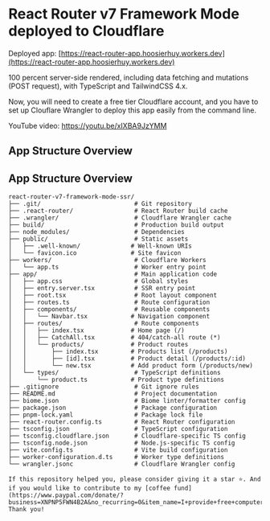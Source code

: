 # React Router v7 Framework Mode deployed to Cloudflare

Deployed app: [https://react-router-app.hoosierhuy.workers.dev](https://react-router-app.hoosierhuy.workers.dev)

100 percent server-side rendered, including data fetching and mutations (POST request), with TypeScript and TailwindCSS 4.x.

Now, you will need to create a free tier Cloudflare account,  and you have to set up Clouflare Wrangler to deploy this app easily from the command line.

YouTube video: https://youtu.be/xIXBA9JzYMM

## App Structure Overview

## App Structure Overview

```
react-router-v7-framework-mode-ssr/
├── .git/                          # Git repository
├── .react-router/                 # React Router build cache
├── .wrangler/                     # Cloudflare Wrangler cache
├── build/                         # Production build output
├── node_modules/                  # Dependencies
├── public/                        # Static assets
│   ├── .well-known/              # Well-known URIs
│   └── favicon.ico               # Site favicon
├── workers/                       # Cloudflare Workers
│   └── app.ts                     # Worker entry point
├── app/                           # Main application code
│   ├── app.css                    # Global styles
│   ├── entry.server.tsx           # SSR entry point
│   ├── root.tsx                   # Root layout component
│   ├── routes.ts                  # Route configuration
│   ├── components/                # Reusable components
│   │   └── Navbar.tsx            # Navigation component
│   ├── routes/                    # Route components
│   │   ├── index.tsx             # Home page (/)
│   │   ├── CatchAll.tsx          # 404/catch-all route (*)
│   │   └── products/             # Product routes
│   │       ├── index.tsx         # Products list (/products)
│   │       ├── [id].tsx          # Product detail (/products/:id)
│   │       └── new.tsx           # Add product form (/products/new)
│   └── types/                     # TypeScript definitions
│       └── product.ts            # Product type definitions
├── .gitignore                     # Git ignore rules
├── README.md                      # Project documentation
├── biome.json                     # Biome linter/formatter config
├── package.json                   # Package configuration
├── pnpm-lock.yaml                 # Package lock file
├── react-router.config.ts         # React Router configuration
├── tsconfig.json                  # TypeScript configuration
├── tsconfig.cloudflare.json       # Cloudflare-specific TS config
├── tsconfig.node.json             # Node.js-specific TS config
├── vite.config.ts                 # Vite build configuration
├── worker-configuration.d.ts      # Worker type definitions
└── wrangler.jsonc                 # Cloudflare Wrangler config

If this repository helped you, please consider giving it a star ⭐️. And if you would like to contribute to my [coffee fund](https://www.paypal.com/donate/?business=XNPNP5FWN4B2A&no_recurring=0&item_name=I+provide+free+computer+science+training+to+everyone&currency_code=USD).  Thank you!
